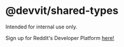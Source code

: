 # @devvit/shared-types

Intended for internal use only.

Sign up for Reddit's Developer Platform [here!](https://developers.reddit.com)
